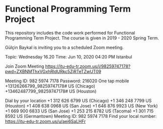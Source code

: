 # Functional Programming Term Project

This repository includes the code work performed for Functional Programming Term Project. The course is given in 2019 - 2020 Spring Term.

Gülçin Baykal is inviting you to a scheduled Zoom meeting.

Topic: Wednesday 16.20
Time: Jun 10, 2020 04:20 PM Istanbul

Join Zoom Meeting
https://itu-edu-tr.zoom.us/j/98259747178?pwd=ZXBNMThxVGxhRldURkc5ZjRTeTZwUT09

Meeting ID: 982 5974 7178
Password: 216020
One tap mobile
+13126266799,,98259747178# US (Chicago)
+13462487799,,98259747178# US (Houston)

Dial by your location
        +1 312 626 6799 US (Chicago)
        +1 346 248 7799 US (Houston)
        +1 408 638 0968 US (San Jose)
        +1 646 876 9923 US (New York)
        +1 669 900 6833 US (San Jose)
        +1 253 215 8782 US (Tacoma)
        +1 301 715 8592 US (Germantown)
Meeting ID: 982 5974 7178
Find your local number: https://itu-edu-tr.zoom.us/u/aei6SaLHFr

